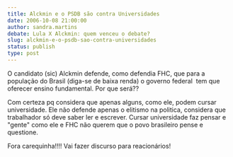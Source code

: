 ```yaml
---
title: Alckmin e o PSDB são contra Universidades
date: 2006-10-08 21:00:00
author: sandra.martins
debate: Lula X Alckmin: quem venceu o debate?
slug: alckmin-e-o-psdb-sao-contra-universidades
status: publish 
type: post
---
```


O candidato (sic) Alckmin defende, como defendia FHC, que para a população do Brasil (diga-se de baixa renda) o governo federal  tem que oferecer ensino fundamental. Por que será??


Com certeza pq considera que apenas alguns, como ele, podem cursar universidade. Ele não defende apenas o elitismo na politica, considera que trabalhador só deve saber ler e escrever. Cursar universidade faz pensar e "gente" como ele e FHC não querem que o povo brasileiro pense e questione.


Fora carequinha!!!! Vai fazer discurso para reacionários!


